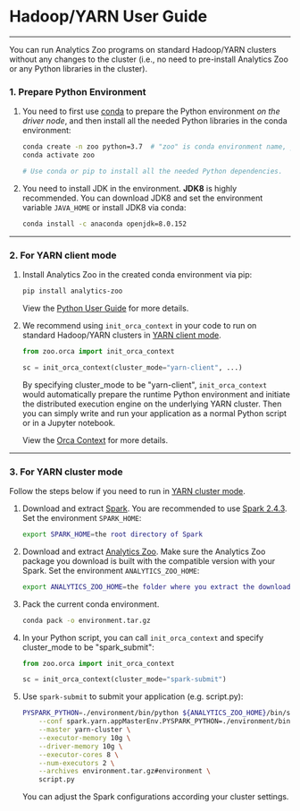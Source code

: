# Hadoop/YARN User Guide

---

You can run Analytics Zoo programs on standard Hadoop/YARN clusters without any changes to the cluster (i.e., no need to pre-install Analytics Zoo or any Python libraries in the cluster).

### **1. Prepare Python Environment**

1) You need to first use [conda](https://docs.conda.io/projects/conda/en/latest/user-guide/install/) to prepare the Python environment _on the driver node_, and then install all the needed Python libraries in the conda environment:

    ```bash
    conda create -n zoo python=3.7  # "zoo" is conda environment name, you can use any name you like.
    conda activate zoo
    
    # Use conda or pip to install all the needed Python dependencies.
    ``` 


2) You need to install JDK in the environment. __JDK8__ is highly recommended. You can download JDK8 and set the environment variable `JAVA_HOME` or install JDK8 via conda:

    ```bash
    conda install -c anaconda openjdk=8.0.152
    ```

---
### **2. For YARN client mode**

1) Install Analytics Zoo in the created conda environment via pip:

    ```bash
    pip install analytics-zoo
    ```

    View the [Python User Guide](python.html) for more details.

2) We recommend using `init_orca_context` in your code to run on standard Hadoop/YARN clusters in [YARN client mode](https://spark.apache.org/docs/latest/running-on-yarn.html#launching-spark-on-yarn). 

    ```python
    from zoo.orca import init_orca_context
    
    sc = init_orca_context(cluster_mode="yarn-client", ...)
    ```

    By specifying cluster_mode to be "yarn-client", `init_orca_context` would automatically prepare the runtime Python environment and initiate the distributed execution engine on the underlying YARN cluster. 
    Then you can simply write and run your application as a normal Python script or in a Jupyter notebook.
    
    View the [Orca Context](../Orca/Overview/orca-context.html) for more details.

---
### **3. For YARN cluster mode**

Follow the steps below if you need to run in [YARN cluster mode](https://spark.apache.org/docs/latest/running-on-yarn.html#launching-spark-on-yarn).

1) Download and extract [Spark](https://spark.apache.org/downloads.html). You are recommended to use [Spark 2.4.3](https://archive.apache.org/dist/spark/spark-2.4.3/spark-2.4.3-bin-hadoop2.7.tgz). Set the environment `SPARK_HOME`:

    ```bash
    export SPARK_HOME=the root directory of Spark
    ```

2) Download and extract [Analytics Zoo](https://analytics-zoo.github.io/master/#release-download/). Make sure the Analytics Zoo package you download is built with the compatible version with your Spark. Set the environment `ANALYTICS_ZOO_HOME`:

    ```bash
    export ANALYTICS_ZOO_HOME=the folder where you extract the downloaded Analytics Zoo zip package
    ```

3) Pack the current conda environment.

    ```bash
    conda pack -o environment.tar.gz
    ```

4) In your Python script, you can call `init_orca_context` and specify cluster_mode to be "spark_submit":

    ```python
    from zoo.orca import init_orca_context
    
    sc = init_orca_context(cluster_mode="spark-submit")
    ```

5) Use `spark-submit` to submit your application (e.g. script.py):

    ```bash
    PYSPARK_PYTHON=./environment/bin/python ${ANALYTICS_ZOO_HOME}/bin/spark-submit-python-with-zoo.sh \
        --conf spark.yarn.appMasterEnv.PYSPARK_PYTHON=./environment/bin/python \
        --master yarn-cluster \
        --executor-memory 10g \
        --driver-memory 10g \
        --executor-cores 8 \
        --num-executors 2 \
        --archives environment.tar.gz#environment \
        script.py
    ```

    You can adjust the Spark configurations according your cluster settings.
